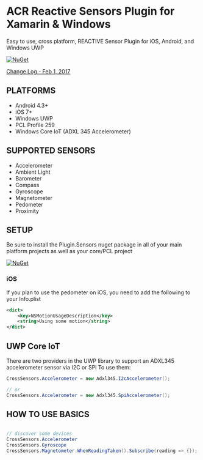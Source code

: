# ACR Reactive Sensors Plugin for Xamarin & Windows
Easy to use, cross platform, REACTIVE Sensor Plugin for iOS, Android, and Windows UWP

[![NuGet](https://img.shields.io/nuget/v/Plugin.Sensors.svg?maxAge=2592000)](https://www.nuget.org/packages/Plugin.Sensors/)

[Change Log - Feb 1, 2017](changelog.md)


## PLATFORMS

* Android 4.3+
* iOS 7+
* Windows UWP 
* PCL Profile 259
* Windows Core IoT (ADXL 345 Accelerometer)


## SUPPORTED SENSORS

* Accelerometer
* Ambient Light
* Barometer
* Compass
* Gyroscope
* Magnetometer
* Pedometer
* Proximity


## SETUP

Be sure to install the Plugin.Sensors nuget package in all of your main platform projects as well as your core/PCL project

[![NuGet](https://img.shields.io/nuget/v/Plugin.Sensors.svg?maxAge=2592000)](https://www.nuget.org/packages/Plugin.Sensors/)

### iOS

If you plan to use the pedometer on iOS, you need to add the following to your Info.plist

```xml
<dict>
	<key>NSMotionUsageDescription</key>
	<string>Using some motion</string>
</dict>
```

## UWP Core IoT

There are two providers in the UWP library to support an ADXL345 accelerometer sensor via I2C or SPI
To use them:

```csharp
CrossSensors.Accelerometer = new Adxl345.I2cAccelerometer();

// or
CrossSensors.Accelerometer = new Adxl345.SpiAccelerometer();
```


## HOW TO USE BASICS

```csharp

// discover some devices
CrossSensors.Accelerometer
CrossSensors.Gyroscope
CrossSensors.Magnetometer.WhenReadingTaken().Subscribe(reading => {});

```
